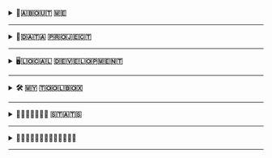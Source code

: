 <div align='left' id="Resume">
<details>
<summary>🪪<strong>🇦🇧🇴🇺🇹 🇲🇪</strong></summary>

#### 💻Data Engineer

#### 📚 Изучаю инструменты и методы для работы с данными:
<div align="left">
📋 Python <br>
📋 SQL (PostgreSQL, ClickHouse) <br>
📋 Linux <br>
📋 Docker <br>
</div>

#### 🎯 Использую свой опыт и знания для создания решений в области данных. 
💾 Ниже представлен мои проект по работе с данными, а также прохождение практик курсов по Python, SQL и др.

<br>
<br>
<div align="center">
<a href='https://t.me/DmitryTyurin' target="_blank"><img alt="Static Badge" src="https://img.shields.io/badge/Telegram-white?style=flat&logo=telegram&logoColor=white&color=%233c9bd5"></a>
<a href="mailto:dwtyurin@mail.com"><img alt="mail Badge" src="https://img.shields.io/badge/Mail.ru-white?style=flat&logoColor=white&logo=mail.ru&color=%233c9bd5"></a>
<a href="mailto:dwtyurin@gmail.com"><img alt="gmail Badge" src="https://img.shields.io/badge/Gmail-white?style=flat&logoColor=white&logo=gmail&color=%233c9bd5"></a>
<br>
</div>
</details>
</div>

---

<div align='left' id="data_project">
<details>
<summary>📓<strong>🇩🇦🇹🇦 🇵🇷🇴🇯🇪🇨🇹</strong></summary>

<br>
<a href="https://github.com/DmitryTyurin/DataProjects" title="Data Structures"><img align="center" height="115" src="https://github-readme-stats.vercel.app/api/pin/?username=DmitryTyurin&repo=DataProjects&theme=vision-friendly-dark&border_radius=10"></a>
<br>

<h4 align="center">
  <a href="https://github.com/DmitryTyurin?tab=repositories" title="Show Repositories">🔎 Полный список проектов 🔍</a>
</h4>

</details>
</div>

---
<div align='left' id="data_project">
<details>
<summary>🖥️<strong>🇱🇴🇨🇦🇱 🇩🇪🇻🇪🇱🇴🇵🇲🇪🇳🇹</strong></summary>
<br>
<a href="https://github.com/DmitryTyurin/services" title="Data Structures"><img align="center" height="115" src="https://github-readme-stats.vercel.app/api/pin/?username=DmitryTyurin&repo=services&theme=vision-friendly-dark&border_radius=10"></a>


<h4 align="center">
  <a href="https://github.com/DmitryTyurin?tab=repositories" title="Show Repositories">🔎 Полный список проектов 🔍</a>
</h4>


</details>
</div>

---

<div aligin='left' id="My_Toolbox">
<details>
<summary align="left"> <strong>🛠️ 🇲🇾 🇹🇴🇴🇱🇧🇴🇽</strong></summary>

<br>

<h4 align="center">Languages</h4>
<img src="https://skillicons.dev/icons?i=python,scala">
<br>

<h4 align="center">Framework & Libs</h4>
<img height="40" alt="python" src="https://github.com/marwin1991/profile-technology-icons/assets/76012086/24b02d77-2f28-43c7-b5d6-e15e3395851b">
&nbsp
<img height="40" alt="numpy" src="https://raw.githubusercontent.com/devicons/devicon/6910f0503efdd315c8f9b858234310c06e04d9c0/icons/numpy/numpy-original.svg">
&nbsp
<img src="https://skillicons.dev/icons?i=selenium">
&nbsp
<img height="60" alt="pyspark" src="https://user-images.githubusercontent.com/25181517/184357834-eba1eee1-6074-4b9c-8ed3-5373868096cc.png">
<br>

<h4 align="center">DB & Broker</h4>
<img height="47" alt="clickhouse" src="https://cdn.freelogovectors.net/wp-content/uploads/2022/03/clickhouse_logo_freelogovectors.net_.png">
&nbsp
<img height="47" alt="gp" src="https://www.vectorlogo.zone/logos/greenplum/greenplum-icon.svg">
&nbsp
<img src="https://skillicons.dev/icons?i=postgresql,mysql,mongodb,kafka,rabbitmq">
<br>

<h4 align="center">Control Version</h4>
<img src="https://skillicons.dev/icons?i=git,gitlab,github">
<br>

<h4 align="center">DevOps</h4>
<img src="https://skillicons.dev/icons?i=docker,linux,bash,powershell">
<br>

<h4 align="center">Tools</h4>
<img src="https://skillicons.dev/icons?i=pycharm,idea">
&nbsp
<img height="47" alt="dbeaver" src="https://raw.githubusercontent.com/devicons/devicon/6910f0503efdd315c8f9b858234310c06e04d9c0/icons/dbeaver/dbeaver-original.svg">
&nbsp
<img height="40" alt="airflow" src="https://raw.githubusercontent.com/devicons/devicon/6910f0503efdd315c8f9b858234310c06e04d9c0/icons/apacheairflow/apacheairflow-original.svg">
&nbsp
<img height="40" alt="superset" src="https://static.tildacdn.com/tild3331-6439-4530-a166-396530636539/Superset_logo.png">
&nbsp
<img height="50" alt="jira" src="https://raw.githubusercontent.com/devicons/devicon/6910f0503efdd315c8f9b858234310c06e04d9c0/icons/jira/jira-original.svg">
&nbsp
<img height="40" alt="confluence" src="https://raw.githubusercontent.com/devicons/devicon/6910f0503efdd315c8f9b858234310c06e04d9c0/icons/confluence/confluence-original.svg">
&nbsp
<img height="40" alt="slack" src="https://raw.githubusercontent.com/devicons/devicon/6910f0503efdd315c8f9b858234310c06e04d9c0/icons/slack/slack-original.svg">
&nbsp
<img height="40" alt="mattermost" src="https://cdn.icon-icons.com/icons2/2389/PNG/512/mattermost_logo_icon_145078.png">
<br>

</details>
</div>

---

<div aligin='left' id="GitHub_Stats">
<details>
<summary align="left"> <strong>🎢🇬🇮🇹🇭🇺🇧 🇸🇹🇦🇹🇸</strong></summary>

<br>

<div id="header" align="center">

<img width="800" height="200" src="https://streak-stats.demolab.com?user=DmitryTyurin&theme=highcontrast&hide_border=true&border_radius=5&card_width=800">

<img width="420" height="200" src="https://github-readme-stats.vercel.app/api?username=DmitryTyurin&show_icons=true&theme=vision-friendly-dark">
<img width="380" height="200" src="https://github-readme-stats.vercel.app/api/top-langs/?username=DmitryTyurin&size_weight=0.0005&count_weight=0.3&layout=compact&theme=vision-friendly-dark">

</div>


<div id="header" align="center">
  <img src="https://komarev.com/ghpvc/?username=DmitryTyurin&style=for-the-badge&color=orange" alt=""/>
</div>
</details>
</div>

---

<div aligin='left' id="certificates">
<details>
<summary align="left"> <strong>📜🇨🇪🇷🇹🇮🇫🇮🇨🇦🇹🇪🇸</strong></summary>

<br>
<br>
<div aligin='left' id="Python">
<details>
<summary align="left"> <strong>Python 🐍</strong></summary>
<br>

<br>
<img width="420" height="300" src="сertificates_png/Функциональное_программирование_на_Python.png" alt="Функциональное_программирование_на_Python">
<img width="420" height="300" src="сertificates_png/Регулярные_выражения_в_Python.png" alt="Регулярные_выражения_в_Python">
<br>

<br>
<img width="420" height="300" src="сertificates_png/Python_основы_и_применение.png" alt="Python_основы_и_применение">
<img width="420" height="300" src="сertificates_png/Selenium_Python.png" alt="Selenium_Python">
<br>

<br>
<img width="420" height="300" src="сertificates_png/Асинхронный_Python.png" alt="Асинхронный_Python">
<img width="420" height="300" src="сertificates_png/Быстрый_старт_в_FastAPI_Python.png" alt="Быстрый_старт_в_FastAPI_Python">
<br>

<br>
<img width="420" height="300" src="сertificates_png/Добрый__добрый_Python_с_Сергеем_Балакиревым.png" alt="Добрый__добрый_Python_с_Сергеем_Балакиревым">
<img width="420" height="300" src="сertificates_png/Задачи_на_Python.png" alt="Задачи_на_Python">
<br>

<br>
<img width="420" height="300" src="сertificates_png/Осознанный_Python___ООП.png" alt="Осознанный_Python___ООП">
<img width="420" height="300" src="сertificates_png/Программирование_на_Python.png" alt="Программирование_на_Python">
<br>

<br>
<img width="420" height="300" src="сertificates_png/Поколение_Python_курс_для_начинающих.png" alt="Поколение_Python_курс_для_начинающих">
<img width="420" height="300" src="сertificates_png/Поколение_Python_курс_для_продвинутых.png" alt="Поколение_Python_курс_для_продвинутых">
<br>

<br>
</details>
</div>

<br>
<div aligin='left' id="SQL">
<details>
<summary align="left"> <strong>SQL & DB 📂</strong></summary>
<br>

<br>
<img width="420" height="300" src="сertificates_png/ClickHouse_для_аналитика.png" alt="ClickHouse_для_аналитика">

<br>

<br>
<img width="420" height="300" src="сertificates_png/SQL_практикум__SELECT_запросы_от_А_до_Я.png" alt="SQL_практикум__SELECT_запросы_от_А_до_Я">
<img width="420" height="300" src="сertificates_png/SQL_практикум__Продвинутый_уровень.png" alt="SQL_практикум__Продвинутый_уровень">
<br>

<br>
<img width="420" height="300" src="сertificates_png/Интерактивный_тренажер_по_SQL.png" alt="Интерактивный_тренажер_по_SQL">
<img width="420" height="300" src="сertificates_png/Введение_в_базы_данных.png" alt="Введение_в_базы_данных">
<br>

<br>
</details>
</div>

<br>
<div aligin='left' id="Other">
<details>
<summary align="left"> <strong>Other 📝</strong></summary>
<br>

<br>
<img width="420" height="300" src="сertificates_png/Data_Engineer_с_нуля_до_junior.png" alt="Data_Engineer_с_нуля_до_junior">

<br>

<br>
<img width="420" height="300" src="сertificates_png/LPI_Linux_Essentials_010_160_Certification_Exam.png" alt="LPI_Linux_Essentials_010_160_Certification_Exam">
<img width="420" height="300" src="сertificates_png/Русский_сертификационный_экзамен_LPI_Linux.png" alt="Русский_сертификационный_экзамен_LPI_Linux">
<br>

<br>
<img width="420" height="300" src="сertificates_png/Терминал_Linux__Основы_работы_в_командной.png" alt="Терминал_Linux__Основы_работы_в_командной">
<img width="420" height="300" src="сertificates_png/Программа_Linux_с_нуля_до_сертификата.png" alt="Программа_Linux_с_нуля_до_сертификата">
<br>

<br>
<img width="420" height="300" src="сertificates_png/Основы_статистики.png" alt="Основы_статистики">
<img width="420" height="300" src="сertificates_png/Протокол_HTTP_простыми_словами.png" alt="Протокол_HTTP_простыми_словами">
<br>

<br>
<img width="420" height="300" src="сertificates_png/Информационные_технологии__Excel.png" alt="Информационные_технологии__Excel">
<img width="420" height="300" src="сertificates_png/Jira_ведение_задач_на_электронных_досках.png" alt="Jira_ведение_задач_на_электронных_досках">
<br>

<br>

</details>
</div>

<br>


<div align="center">


[‍💻 Мой профиль на Stepik.org💻](https://stepik.org/users/394640072/profile)


</div>


</details>
</div>

---

